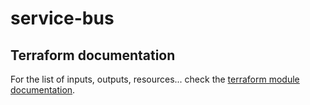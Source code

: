 # service-bus

## Terraform documentation
For the list of inputs, outputs, resources... check the [terraform module documentation](tfdocs.md).
